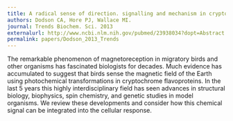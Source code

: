 ```yaml
---
title: A radical sense of direction. signalling and mechanism in cryptochrome magnetoreception.
authors: Dodson CA, Hore PJ, Wallace MI.
journal: Trends Biochem. Sci. 2013 
externalurl: http://www.ncbi.nlm.nih.gov/pubmed/23938034?dopt=Abstract
permalink: papers/Dodson_2013_Trends
---
```

The remarkable phenomenon of magnetoreception in migratory birds and other organisms has fascinated biologists for decades. Much evidence has accumulated to suggest that birds sense the magnetic field of the Earth using photochemical transformations in cryptochrome flavoproteins. In the last 5 years this highly interdisciplinary field has seen advances in structural biology, biophysics, spin chemistry, and genetic studies in model organisms. We review these developments and consider how this chemical signal can be integrated into the cellular response.